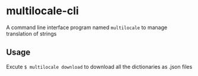# multilocale-cli

A command line interface program named `multilocale` to manage translation of strings

## Usage

Excute `$ multilocale download` to download all the dictionaries as .json files
